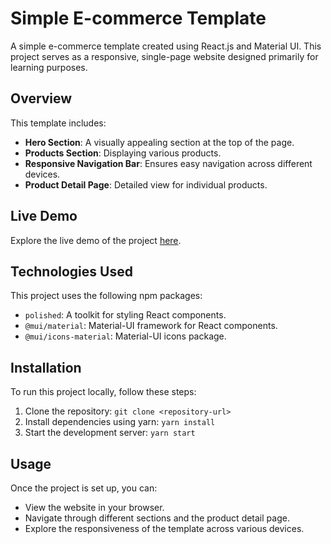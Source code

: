 # Simple E-commerce Template

A simple e-commerce template created using React.js and Material UI. This project serves as a responsive, single-page website designed primarily for learning purposes.

## Overview

This template includes:

- **Hero Section**: A visually appealing section at the top of the page.
- **Products Section**: Displaying various products.
- **Responsive Navigation Bar**: Ensures easy navigation across different devices.
- **Product Detail Page**: Detailed view for individual products.

## Live Demo

Explore the live demo of the project [here](https://e-commer-template-suhelcoder.netlify.app/).

## Technologies Used

This project uses the following npm packages:

- `polished`: A toolkit for styling React components.
- `@mui/material`: Material-UI framework for React components.
- `@mui/icons-material`: Material-UI icons package.

## Installation

To run this project locally, follow these steps:

1. Clone the repository: `git clone <repository-url>`
2. Install dependencies using yarn: `yarn install`
3. Start the development server: `yarn start`

## Usage

Once the project is set up, you can:

- View the website in your browser.
- Navigate through different sections and the product detail page.
- Explore the responsiveness of the template across various devices.
